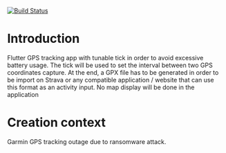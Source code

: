 [![Build Status](https://travis-ci.com/celisoft/tick_track.svg)](https://travis-ci.com/celisoft/tick_track)

# Introduction

Flutter GPS tracking app with tunable tick in order to avoid excessive battery usage.
The tick will be used to set the interval between two GPS coordinates capture.
At the end, a GPX file has to be generated in order to be import on Strava or any compatible application / website that can use this format as an activity input.
No map display will be done in the application 

# Creation context

Garmin GPS tracking outage due to ransomware attack. 